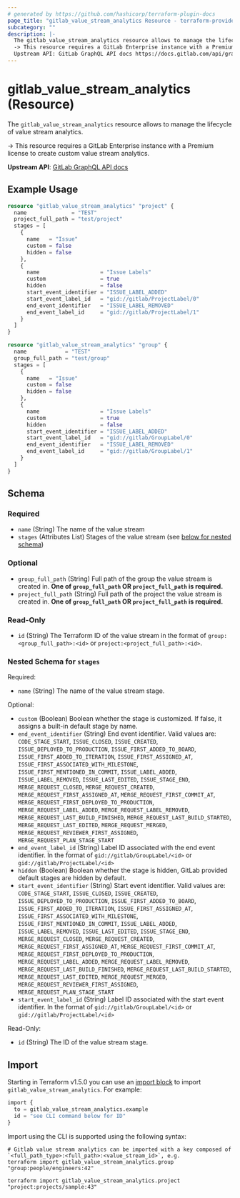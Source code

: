 ```yaml
---
# generated by https://github.com/hashicorp/terraform-plugin-docs
page_title: "gitlab_value_stream_analytics Resource - terraform-provider-gitlab"
subcategory: ""
description: |-
  The gitlab_value_stream_analytics resource allows to manage the lifecycle of value stream analytics.
  -> This resource requires a GitLab Enterprise instance with a Premium license to create custom value stream analytics.
  Upstream API: GitLab GraphQL API docs https://docs.gitlab.com/api/graphql/reference/#mutationvaluestreamcreate
---
```


# gitlab_value_stream_analytics (Resource)

The `gitlab_value_stream_analytics` resource allows to manage the lifecycle of value stream analytics.

-> This resource requires a GitLab Enterprise instance with a Premium license to create custom value stream analytics.

**Upstream API**: [GitLab GraphQL API docs](https://docs.gitlab.com/api/graphql/reference/#mutationvaluestreamcreate)

## Example Usage

```terraform
resource "gitlab_value_stream_analytics" "project" {
  name              = "TEST"
  project_full_path = "test/project"
  stages = [
    {
      name   = "Issue"
      custom = false
      hidden = false
    },
    {
      name                   = "Issue Labels"
      custom                 = true
      hidden                 = false
      start_event_identifier = "ISSUE_LABEL_ADDED"
      start_event_label_id   = "gid://gitlab/ProjectLabel/0"
      end_event_identifier   = "ISSUE_LABEL_REMOVED"
      end_event_label_id     = "gid://gitlab/ProjectLabel/1"
    }
  ]
}

resource "gitlab_value_stream_analytics" "group" {
  name            = "TEST"
  group_full_path = "test/group"
  stages = [
    {
      name   = "Issue"
      custom = false
      hidden = false
    },
    {
      name                   = "Issue Labels"
      custom                 = true
      hidden                 = false
      start_event_identifier = "ISSUE_LABEL_ADDED"
      start_event_label_id   = "gid://gitlab/GroupLabel/0"
      end_event_identifier   = "ISSUE_LABEL_REMOVED"
      end_event_label_id     = "gid://gitlab/GroupLabel/1"
    }
  ]
}
```

<!-- schema generated by tfplugindocs -->
## Schema

### Required

- `name` (String) The name of the value stream
- `stages` (Attributes List) Stages of the value stream (see [below for nested schema](#nestedatt--stages))

### Optional

- `group_full_path` (String) Full path of the group the value stream is created in. **One of `group_full_path` OR `project_full_path` is required.**
- `project_full_path` (String) Full path of the project the value stream is created in. **One of `group_full_path` OR `project_full_path` is required.**

### Read-Only

- `id` (String) The Terraform ID of the value stream in the format of `group:<group_full_path>:<id>` or `project:<project_full_path>:<id>`.

<a id="nestedatt--stages"></a>
### Nested Schema for `stages`

Required:

- `name` (String) The name of the value stream stage.

Optional:

- `custom` (Boolean) Boolean whether the stage is customized. If false, it assigns a built-in default stage by name.
- `end_event_identifier` (String) End event identifier. Valid values are: `CODE_STAGE_START`, `ISSUE_CLOSED`, `ISSUE_CREATED`, `ISSUE_DEPLOYED_TO_PRODUCTION`, `ISSUE_FIRST_ADDED_TO_BOARD`, `ISSUE_FIRST_ADDED_TO_ITERATION`, `ISSUE_FIRST_ASSIGNED_AT`, `ISSUE_FIRST_ASSOCIATED_WITH_MILESTONE`, `ISSUE_FIRST_MENTIONED_IN_COMMIT`, `ISSUE_LABEL_ADDED`, `ISSUE_LABEL_REMOVED`, `ISSUE_LAST_EDITED`, `ISSUE_STAGE_END`, `MERGE_REQUEST_CLOSED`, `MERGE_REQUEST_CREATED`, `MERGE_REQUEST_FIRST_ASSIGNED_AT`, `MERGE_REQUEST_FIRST_COMMIT_AT`, `MERGE_REQUEST_FIRST_DEPLOYED_TO_PRODUCTION`, `MERGE_REQUEST_LABEL_ADDED`, `MERGE_REQUEST_LABEL_REMOVED`, `MERGE_REQUEST_LAST_BUILD_FINISHED`, `MERGE_REQUEST_LAST_BUILD_STARTED`, `MERGE_REQUEST_LAST_EDITED`, `MERGE_REQUEST_MERGED`, `MERGE_REQUEST_REVIEWER_FIRST_ASSIGNED`, `MERGE_REQUEST_PLAN_STAGE_START`
- `end_event_label_id` (String) Label ID associated with the end event identifier. In the format of `gid://gitlab/GroupLabel/<id>` or `gid://gitlab/ProjectLabel/<id>`
- `hidden` (Boolean) Boolean whether the stage is hidden, GitLab provided default stages are hidden by default.
- `start_event_identifier` (String) Start event identifier. Valid values are: `CODE_STAGE_START`, `ISSUE_CLOSED`, `ISSUE_CREATED`, `ISSUE_DEPLOYED_TO_PRODUCTION`, `ISSUE_FIRST_ADDED_TO_BOARD`, `ISSUE_FIRST_ADDED_TO_ITERATION`, `ISSUE_FIRST_ASSIGNED_AT`, `ISSUE_FIRST_ASSOCIATED_WITH_MILESTONE`, `ISSUE_FIRST_MENTIONED_IN_COMMIT`, `ISSUE_LABEL_ADDED`, `ISSUE_LABEL_REMOVED`, `ISSUE_LAST_EDITED`, `ISSUE_STAGE_END`, `MERGE_REQUEST_CLOSED`, `MERGE_REQUEST_CREATED`, `MERGE_REQUEST_FIRST_ASSIGNED_AT`, `MERGE_REQUEST_FIRST_COMMIT_AT`, `MERGE_REQUEST_FIRST_DEPLOYED_TO_PRODUCTION`, `MERGE_REQUEST_LABEL_ADDED`, `MERGE_REQUEST_LABEL_REMOVED`, `MERGE_REQUEST_LAST_BUILD_FINISHED`, `MERGE_REQUEST_LAST_BUILD_STARTED`, `MERGE_REQUEST_LAST_EDITED`, `MERGE_REQUEST_MERGED`, `MERGE_REQUEST_REVIEWER_FIRST_ASSIGNED`, `MERGE_REQUEST_PLAN_STAGE_START`
- `start_event_label_id` (String) Label ID associated with the start event identifier. In the format of `gid://gitlab/GroupLabel/<id>` or `gid://gitlab/ProjectLabel/<id>`

Read-Only:

- `id` (String) The ID of the value stream stage.

## Import

Starting in Terraform v1.5.0 you can use an [import block](https://developer.hashicorp.com/terraform/language/import) to import `gitlab_value_stream_analytics`. For example:
```terraform
import {
  to = gitlab_value_stream_analytics.example
  id = "see CLI command below for ID"
}
```

Import using the CLI is supported using the following syntax:

```shell
# Gitlab value stream analytics can be imported with a key composed of `<full_path_type>:<full_path>:<value_stream_id>`, e.g.
terraform import gitlab_value_stream_analytics.group "group:people/engineers:42"

terraform import gitlab_value_stream_analytics.project "project:projects/sample:43"
```
